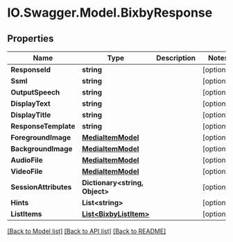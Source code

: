 # IO.Swagger.Model.BixbyResponse
## Properties

Name | Type | Description | Notes
------------ | ------------- | ------------- | -------------
**ResponseId** | **string** |  | [optional] 
**Ssml** | **string** |  | [optional] 
**OutputSpeech** | **string** |  | [optional] 
**DisplayText** | **string** |  | [optional] 
**DisplayTitle** | **string** |  | [optional] 
**ResponseTemplate** | **string** |  | [optional] 
**ForegroundImage** | [**MediaItemModel**](MediaItemModel.md) |  | [optional] 
**BackgroundImage** | [**MediaItemModel**](MediaItemModel.md) |  | [optional] 
**AudioFile** | [**MediaItemModel**](MediaItemModel.md) |  | [optional] 
**VideoFile** | [**MediaItemModel**](MediaItemModel.md) |  | [optional] 
**SessionAttributes** | **Dictionary&lt;string, Object&gt;** |  | [optional] 
**Hints** | **List&lt;string&gt;** |  | [optional] 
**ListItems** | [**List&lt;BixbyListItem&gt;**](BixbyListItem.md) |  | [optional] 

[[Back to Model list]](../README.md#documentation-for-models) [[Back to API list]](../README.md#documentation-for-api-endpoints) [[Back to README]](../README.md)

